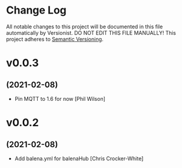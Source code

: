 # Change Log

All notable changes to this project will be documented in this file
automatically by Versionist. DO NOT EDIT THIS FILE MANUALLY!
This project adheres to [Semantic Versioning](http://semver.org/).

# v0.0.3
## (2021-02-08)

* Pin MQTT to 1.6 for now [Phil Wilson]

# v0.0.2
## (2021-02-08)

* Add balena.yml for balenaHub [Chris Crocker-White]
